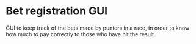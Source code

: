 # Bet registration GUI
GUI to keep track of the bets made by punters in a race, in order to know how much to pay correctly to those who have hit the result.

